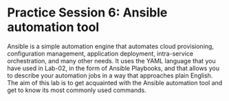 # Practice Session 6: Ansible automation tool

Ansible is a simple automation engine that automates cloud provisioning, configuration management, application deployment, intra-service orchestration, and many other needs. It uses the YAML language that you have used in Lab-02, in the form of Ansible Playbooks, and that allows you to describe your automation jobs in a way that approaches plain English. The aim of this lab is to get acquainted with the Ansible automation tool and get to know its most commonly used commands.
